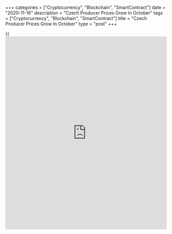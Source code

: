 +++
categories = ["Cryptocurrency", "Blockchain", "SmartContract"]
date = "2020-11-16"
description = "Czech Producer Prices Grow In October"
tags = ["Cryptocurrency", "Blockchain", "SmartContract"]
title = "Czech Producer Prices Grow In October"
type = "post"
+++

{{<iframe id="large-banner" src="https://www.bounty.group/#slide=18.0" width="100%" height="600" scrolling="no" style="border: 0px solid rgb(216, 221, 230); border-radius: 3px;">}}

The Czech Republic's producer prices grew in October, figures from the
Czech Statistical Office showed on Monday.

The industrial producer price index increased 0.3 percent year-on-year
in October, after a 0.4 percent decline in September. Economists had
expected prices to remain unchanged.

Prices for electricity, gas, steam and air conditioning grew 7.0
percent. Prices for water supply and food, beverages and tobacco, rose
by 6.4 percent and 0.5 percent, respectively.

Meanwhile, prices for mining and quarrying declined 1.9 percent annually
in October and manufacturing cost fell 1.1 percent.

Prices for energy declined 2.7 percent. Prices for capital good and
durable consumer goods rose by 3.7 percent and 3.0 percent,
respectively.

On a monthly basis, producer prices rose 0.4 percent in October.
Economists had expected a 0.2 percent rise.

For comments and feedback [contact](https://www.playgroundfx.com/contact/): editorial@rtt[news](https://www.letsplayfx.com/blog/forex-news-website/).com

[Economic News][1]

 **What parts of the world are seeing the best (and worst) economic
performances lately? Click[here][2] to check out our [Econ Scorecard][2]
and find out! See up-to-the-moment [ranking](https://www.playgroundfx.com/blog/crypto-exchange-ranking/)s for the best and worst
performers in [GDP][3], [unemployment rate][4], [inflation][5] and much
more.**

   1. www.rtt[news](https://www.letsplayfx.com/blog/forex-news-website/).com/Content/EconomicNews.aspx
   2. www.rtt[news](https://www.letsplayfx.com/blog/forex-news-website/).com/economic-scorecard/world-rank/PPI/highest-performance.aspx
   3. www.rtt[news](https://www.letsplayfx.com/blog/forex-news-website/).com/economic-scorecard/world-rank/GDP/highest-performance.aspx
   4. www.rtt[news](https://www.letsplayfx.com/blog/forex-news-website/).com/economic-scorecard/world-rank/unemployment-rate/lowest-performance.aspx
   5. www.rtt[news](https://www.letsplayfx.com/blog/forex-news-website/).com/economic-scorecard/world-rank/CPI/highest-performance.aspx